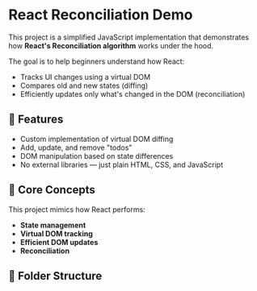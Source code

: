 # React Reconciliation Demo

This project is a simplified JavaScript implementation that demonstrates how **React's Reconciliation algorithm** works under the hood.

The goal is to help beginners understand how React:
- Tracks UI changes using a virtual DOM
- Compares old and new states (diffing)
- Efficiently updates only what's changed in the DOM (reconciliation)

## 🚀 Features

- Custom implementation of virtual DOM diffing
- Add, update, and remove "todos"
- DOM manipulation based on state differences
- No external libraries — just plain HTML, CSS, and JavaScript

## 🧠 Core Concepts

This project mimics how React performs:

- **State management**
- **Virtual DOM tracking**
- **Efficient DOM updates**
- **Reconciliation**

## 📂 Folder Structure

